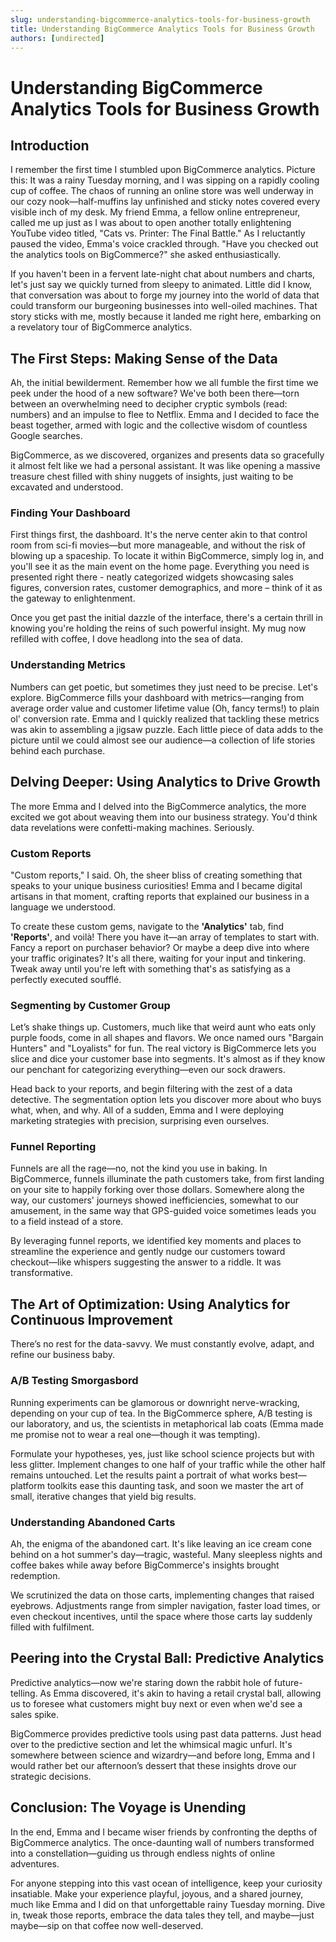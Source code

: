 ```yaml
---
slug: understanding-bigcommerce-analytics-tools-for-business-growth
title: Understanding BigCommerce Analytics Tools for Business Growth
authors: [undirected]
---
```



# Understanding BigCommerce Analytics Tools for Business Growth

## Introduction

I remember the first time I stumbled upon BigCommerce analytics. Picture this: It was a rainy Tuesday morning, and I was sipping on a rapidly cooling cup of coffee. The chaos of running an online store was well underway in our cozy nook—half-muffins lay unfinished and sticky notes covered every visible inch of my desk. My friend Emma, a fellow online entrepreneur, called me up just as I was about to open another totally enlightening YouTube video titled, "Cats vs. Printer: The Final Battle." As I reluctantly paused the video, Emma's voice crackled through. "Have you checked out the analytics tools on BigCommerce?" she asked enthusiastically. 

If you haven't been in a fervent late-night chat about numbers and charts, let's just say we quickly turned from sleepy to animated. Little did I know, that conversation was about to forge my journey into the world of data that could transform our burgeoning businesses into well-oiled machines. That story sticks with me, mostly because it landed me right here, embarking on a revelatory tour of BigCommerce analytics.

## The First Steps: Making Sense of the Data

Ah, the initial bewilderment. Remember how we all fumble the first time we peek under the hood of a new software? We've both been there—torn between an overwhelming need to decipher cryptic symbols (read: numbers) and an impulse to flee to Netflix. Emma and I decided to face the beast together, armed with logic and the collective wisdom of countless Google searches.

BigCommerce, as we discovered, organizes and presents data so gracefully it almost felt like we had a personal assistant. It was like opening a massive treasure chest filled with shiny nuggets of insights, just waiting to be excavated and understood.

### Finding Your Dashboard

First things first, the dashboard. It's the nerve center akin to that control room from sci-fi movies—but more manageable, and without the risk of blowing up a spaceship. To locate it within BigCommerce, simply log in, and you'll see it as the main event on the home page. Everything you need is presented right there - neatly categorized widgets showcasing sales figures, conversion rates, customer demographics, and more – think of it as the gateway to enlightenment.

Once you get past the initial dazzle of the interface, there's a certain thrill in knowing you're holding the reins of such powerful insight. My mug now refilled with coffee, I dove headlong into the sea of data.

### Understanding Metrics

Numbers can get poetic, but sometimes they just need to be precise. Let's explore. BigCommerce fills your dashboard with metrics—ranging from average order value and customer lifetime value (Oh, fancy terms!) to plain ol' conversion rate. Emma and I quickly realized that tackling these metrics was akin to assembling a jigsaw puzzle. Each little piece of data adds to the picture until we could almost see our audience—a collection of life stories behind each purchase.

## Delving Deeper: Using Analytics to Drive Growth

The more Emma and I delved into the BigCommerce analytics, the more excited we got about weaving them into our business strategy. You'd think data revelations were confetti-making machines. Seriously.

### Custom Reports

"Custom reports," I said. Oh, the sheer bliss of creating something that speaks to your unique business curiosities! Emma and I became digital artisans in that moment, crafting reports that explained our business in a language we understood.

To create these custom gems, navigate to the **'Analytics'** tab, find **'Reports'**, and voilà! There you have it—an array of templates to start with. Fancy a report on purchaser behavior? Or maybe a deep dive into where your traffic originates? It's all there, waiting for your input and tinkering. Tweak away until you're left with something that's as satisfying as a perfectly executed soufflé.

### Segmenting by Customer Group

Let’s shake things up. Customers, much like that weird aunt who eats only purple foods, come in all shapes and flavors. We once named ours "Bargain Hunters" and "Loyalists" for fun. The real victory is BigCommerce lets you slice and dice your customer base into segments. It's almost as if they know our penchant for categorizing everything—even our sock drawers.

Head back to your reports, and begin filtering with the zest of a data detective. The segmentation option lets you discover more about who buys what, when, and why. All of a sudden, Emma and I were deploying marketing strategies with precision, surprising even ourselves.

### Funnel Reporting

Funnels are all the rage—no, not the kind you use in baking. In BigCommerce, funnels illuminate the path customers take, from first landing on your site to happily forking over those dollars. Somewhere along the way, our customers' journeys showed inefficiencies, somewhat to our amusement, in the same way that GPS-guided voice sometimes leads you to a field instead of a store.

By leveraging funnel reports, we identified key moments and places to streamline the experience and gently nudge our customers toward checkout—like whispers suggesting the answer to a riddle. It was transformative.

## The Art of Optimization: Using Analytics for Continuous Improvement

There’s no rest for the data-savvy. We must constantly evolve, adapt, and refine our business baby.

### A/B Testing Smorgasbord

Running experiments can be glamorous or downright nerve-wracking, depending on your cup of tea. In the BigCommerce sphere, A/B testing is our laboratory, and us, the scientists in metaphorical lab coats (Emma made me promise not to wear a real one—though it was tempting). 

Formulate your hypotheses, yes, just like school science projects but with less glitter. Implement changes to one half of your traffic while the other half remains untouched. Let the results paint a portrait of what works best—platform toolkits ease this daunting task, and soon we master the art of small, iterative changes that yield big results.

### Understanding Abandoned Carts

Ah, the enigma of the abandoned cart. It's like leaving an ice cream cone behind on a hot summer's day—tragic, wasteful. Many sleepless nights and coffee bakes while away before BigCommerce's insights brought redemption. 

We scrutinized the data on those carts, implementing changes that raised eyebrows. Adjustments range from simpler navigation, faster load times, or even checkout incentives, until the space where those carts lay suddenly filled with fulfilment.

## Peering into the Crystal Ball: Predictive Analytics

Predictive analytics—now we're staring down the rabbit hole of future-telling. As Emma discovered, it's akin to having a retail crystal ball, allowing us to foresee what customers might buy next or even when we'd see a sales spike.

BigCommerce provides predictive tools using past data patterns. Just head over to the predictive section and let the whimsical magic unfurl. It's somewhere between science and wizardry—and before long, Emma and I would rather bet our afternoon’s dessert that these insights drove our strategic decisions.

## Conclusion: The Voyage is Unending

In the end, Emma and I became wiser friends by confronting the depths of BigCommerce analytics. The once-daunting wall of numbers transformed into a constellation—guiding us through endless nights of online adventures.

For anyone stepping into this vast ocean of intelligence, keep your curiosity insatiable. Make your experience playful, joyous, and a shared journey, much like Emma and I did on that unforgettable rainy Tuesday morning. Dive in, tweak those reports, embrace the data tales they tell, and maybe—just maybe—sip on that coffee now well-deserved.